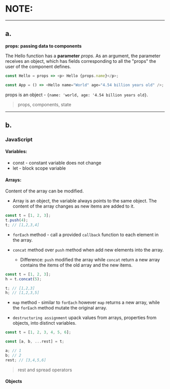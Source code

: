 # NOTE:

---

## a.

**props: passing data to components**

The Hello function has a **parameter** _props_. As an argument, the parameter
receives an object, which has fields corresponding to all the "props" the user
of the component defines.

```javascript
const Hello = props => <p> Hello {props.name}</p>;

const App = () => <Hello name="World" age="4.54 billion years old" />;
```

props is an object - `{name: 'world, age: '4.54 billion years old}`.

> props, components, state

---

## b.

### **JavaScript**

#### Variables:

- const - constant variable does not change
- let - block scope variable

#### Arrays:

Content of the array can be modified.

- Array is an object, the variable always points to the same object. The content
  of the array changes as new items are added to it.

```javascript
const t = [1, 2, 3];
t.push(4);
t; // [1,2,3,4]
```

- `forEach` method - call a provided `callback` function to each element in the
  array.

- `concat` method over `push` method when add new elements into the array.
  - Difference: `push` modified the array while `concat` return a new array
    contains the items of the old array and the new items.

```javascript
const t = [1, 2, 3];
h = t.concat(5);

t; // [1,2,3]
h; // [1,2,3,5]
```

- `map` method - similar to `forEach` however `map` returns a new array, while
  the `forEach` method mutate the original array.

* `destructuring assignment` upack values from arrays, properties from objects,
  into distinct variables.

```javascript
const t = [1, 2, 3, 4, 5, 6];

const [a, b, ...rest] = t;

a; // 1
b; // 2
rest; // [3,4,5,6]
```

> rest and spread operators

#### Objects
